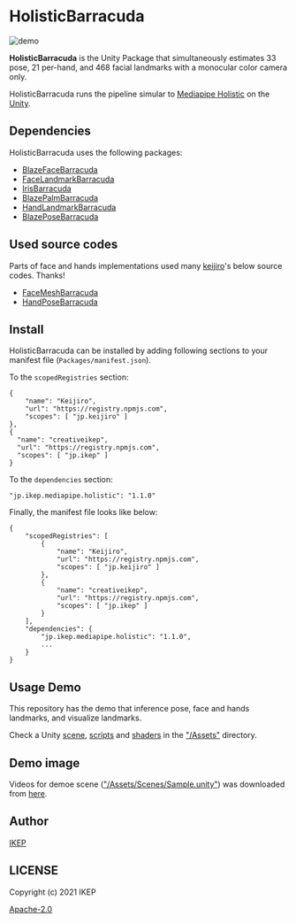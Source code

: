 # HolisticBarracuda
![demo](https://user-images.githubusercontent.com/34697515/136178988-9a6c37cb-09a2-43e4-9f05-f8c4908b8665.gif)

**HolisticBarracuda** is the Unity Package that simultaneously estimates 33 pose, 21 per-hand, and 468 facial landmarks with a monocular color camera only.

HolisticBarracuda runs the pipeline simular to [Mediapipe Holistic](https://google.github.io/mediapipe/solutions/holistic) on the [Unity](https://unity.com/).

## Dependencies
HolisticBarracuda uses the following packages:
- [BlazeFaceBarracuda](https://github.com/keijiro/BlazeFaceBarracuda)
- [FaceLandmarkBarracuda](https://github.com/keijiro/FaceLandmarkBarracuda)
- [IrisBarracuda](https://github.com/keijiro/IrisBarracuda)
- [BlazePalmBarracuda](https://github.com/keijiro/BlazePalmBarracuda)
- [HandLandmarkBarracuda](https://github.com/keijiro/HandLandmarkBarracuda)
- [BlazePoseBarracuda](https://github.com/creativeIKEP/BlazePoseBarracuda)

## Used source codes
Parts of face and hands implementations used many [keijiro](https://github.com/keijiro)'s below source codes. Thanks!
- [FaceMeshBarracuda](https://github.com/keijiro/FaceMeshBarracuda)
- [HandPoseBarracuda](https://github.com/keijiro/HandPoseBarracuda)

## Install
HolisticBarracuda can be installed by adding following sections to your manifest file (`Packages/manifest.json`).

To the `scopedRegistries` section:
```
{
    "name": "Keijiro",
    "url": "https://registry.npmjs.com",
    "scopes": [ "jp.keijiro" ]
},
{
  "name": "creativeikep",
  "url": "https://registry.npmjs.com",
  "scopes": [ "jp.ikep" ]
}
```
To the `dependencies` section:
```
"jp.ikep.mediapipe.holistic": "1.1.0"
```
Finally, the manifest file looks like below:
```
{
    "scopedRegistries": [
        {
            "name": "Keijiro",
            "url": "https://registry.npmjs.com",
            "scopes": [ "jp.keijiro" ]
        },
        {
            "name": "creativeikep",
            "url": "https://registry.npmjs.com",
            "scopes": [ "jp.ikep" ]
        }
    ],
    "dependencies": {
        "jp.ikep.mediapipe.holistic": "1.1.0",
        ...
    }
}
```

## Usage Demo
This repository has the demo that inference pose, face and hands landmarks, and visualize landmarks.

Check a Unity [scene](https://github.com/creativeIKEP/HolisticBarracuda/blob/main/Assets/Scenes/Sample.unity), [scripts](https://github.com/creativeIKEP/HolisticBarracuda/tree/main/Assets/Scripts) and [shaders](https://github.com/creativeIKEP/HolisticBarracuda/tree/main/Assets/Shaders) in the ["/Assets"](https://github.com/creativeIKEP/HolisticBarracuda/tree/main/Assets) directory.

## Demo image
Videos for demoe scene (["/Assets/Scenes/Sample.unity"](https://github.com/creativeIKEP/HolisticBarracuda/blob/main/Assets/Scenes/Sample.unity)) was downloaded from [here](https://www.pexels.com/ja-jp/video/7559286/).

## Author
[IKEP](https://ikep.jp)

## LICENSE
Copyright (c) 2021 IKEP

[Apache-2.0](/LICENSE.md)